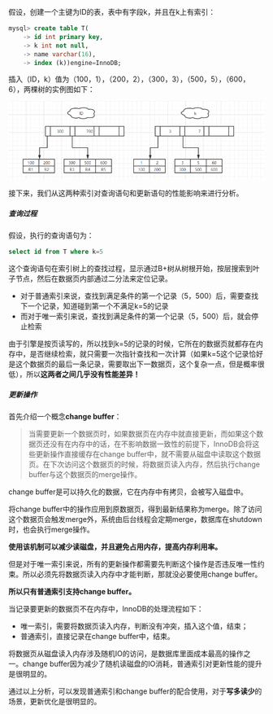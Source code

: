 假设，创建一个主键为ID的表，表中有字段k，并且在k上有索引：

```sql
mysql> create table T(
    -> id int primary key,
    -> k int not null,
    -> name varchar(16),
    -> index (k))engine=InnoDB;
```

插入（ID，k）值为（100，1），（200，2），（300，3），（500，5），（600，6），两棵树的实例图如下：

![20200621024339](../../media/20200621024339.png)

接下来，我们从这两种索引对查询语句和更新语句的性能影响来进行分析。

##### 查询过程

假设，执行的查询语句为：

```sql
select id from T where k=5
```

这个查询语句在索引树上的查找过程，显示通过B+树从树根开始，按层搜索到叶子节点，然后在数据页内部通过二分法来定位记录。

- 对于普通索引来说，查找到满足条件的第一个记录（5，500）后，需要查找下一个记录，知道碰到第一个不满足k=5的记录
- 而对于唯一索引来说，查找到满足条件的第一个记录（5，500）后，就会停止检索

由于引擎是按页读写的，所以找到k=5的记录的时候，它所在的数据页就都存在内存中，是否继续检索，就只需要一次指针查找和一次计算（如果k=5这个记录恰好是这个数据页的最后一条记录，需要取出下一数据页，这个复杂一点，但是概率很低），所以**这两者之间几乎没有性能差异！**

##### 更新操作

首先介绍一个概念**change buffer**：

> 当需要更新一个数据页时，如果数据页在内存中就直接更新，而如果这个数据页还没有在内存中的话，在不影响数据一致性的前提下，InnoDB会将这些更新操作直接缓存在change buffer中，就不需要从磁盘中读取这个数据页。在下次访问这个数据页的时候，将数据页读入内存，然后执行change buffer与这个数据页的merge操作。

change buffer是可以持久化的数据，它在内存中有拷贝，会被写入磁盘中。

将change buffer中的操作应用到原数据页，得到最新结果称为merge。除了访问这个数据页会触发merge外，系统由后台线程会定期merge，数据库在shutdown时，也会执行merge操作。

**使用该机制可以减少读磁盘，并且避免占用内存，提高内存利用率。**

但是对于唯一索引来说，所有的更新操作都需要先判断这个操作是否违反唯一性约束。所以必须先将数据页读入内存中才能判断，那就没必要使用change buffer。

**所以只有普通索引支持change buffer。**

当记录要更新的数据页不在内存中，InnoDB的处理流程如下：

- 唯一索引，需要将数据页读入内存，判断没有冲突，插入这个值，结束；
- 普通索引，直接记录在change buffer中，结束。

将数据页从磁盘读入内存涉及随机IO的访问，是数据库里面成本最高的操作之一。change buffer因为减少了随机读磁盘的IO消耗，普通索引对更新性能的提升是很明显的。

通过以上分析，可以发现普通索引和change buffer的配合使用，对于**写多读少**的场景，更新优化是很明显的。

